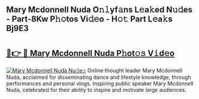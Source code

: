 ## Mary Mcdonnell Nuda O𝚗𝚕yf𝚊ns L𝚎a𝚔ed N𝚞𝚍es - Part-8Kw P𝚑𝚘tos Vi𝚍𝚎o - H𝚘𝚝 Part L𝚎a𝚔s Bj9E3

# <h2><a href="http://kf36y4.oniu.top/?m=Mary+Mcdonnell+Nuda">🔗👉 🔴 Mary Mcdonnell Nuda P𝚑ot𝚘𝚜 V𝚒d𝚎o</a></h2>

[![Mary Mcdonnell Nuda Nu𝚍e𝚜](https://i.imgur.com/0qMVB7G.gif)](http://kf36y4.oniu.top/?m=Mary+Mcdonnell+Nuda)
Online thought leader Mary Mcdonnell Nuda, acclaimed for disseminating dance and lifestyle knowledge, through performances and personal vlogs. Inspiring public speaker Mary Mcdonnell Nuda, celebrated for their ability to inspire and motivate large audiences.  
